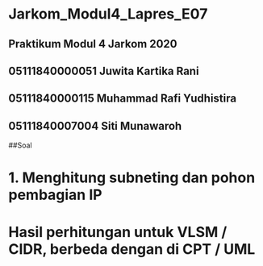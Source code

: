 # Jarkom_Modul4_Lapres_E07
## Praktikum Modul 4 Jarkom 2020
## 05111840000051 Juwita Kartika Rani
## 05111840000115 Muhammad Rafi Yudhistira
## 05111840007004 Siti Munawaroh

##Soal
# 1. Menghitung subneting dan pohon pembagian IP
# Hasil perhitungan untuk VLSM / CIDR, berbeda dengan di CPT / UML
